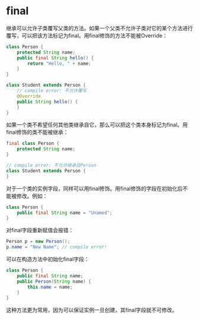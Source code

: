 # final
继承可以允许子类覆写父类的方法。如果一个父类不允许子类对它的某个方法进行覆写，可以把该方法标记为final。用final修饰的方法不能被Override：

```java
class Person {
    protected String name;
    public final String hello() {
        return "Hello, " + name;
    }
}

class Student extends Person {
    // compile error: 不允许覆写
    @Override
    public String hello() {
    }
}
```

如果一个类不希望任何其他类继承自它，那么可以把这个类本身标记为final。用final修饰的类不能被继承：

```java
final class Person {
    protected String name;
}

// compile error: 不允许继承自Person
class Student extends Person {
}

```
对于一个类的实例字段，同样可以用final修饰。用final修饰的字段在初始化后不能被修改。例如：

```java
class Person {
    public final String name = "Unamed";
}
```

对final字段重新赋值会报错：

```java
Person p = new Person();
p.name = "New Name"; // compile error!

```

可以在构造方法中初始化final字段：

```java
class Person {
    public final String name;
    public Person(String name) {
        this.name = name;
    }
}

```
这种方法更为常用，因为可以保证实例一旦创建，其final字段就不可修改。